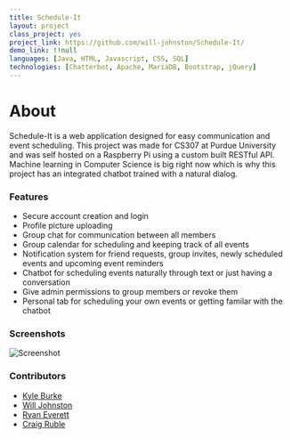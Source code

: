 ```yaml
---
title: Schedule-It
layout: project
class_project: yes
project_link: https://github.com/will-johnston/Schedule-It/
demo_link: !!null
languages: [Java, HTML, Javascript, CSS, SQL]
technologies: [Chatterbot, Apache, MariaDB, Bootstrap, jQuery]
---
```

# About

Schedule-It is a web application designed for easy communication and event scheduling. This project was made for CS307 at Purdue University and was self hosted on a Raspberry Pi using a custom built RESTful API. Machine learning in Computer Science is big right now which is why this project has an integrated chatbot trained with a natural dialog.

### Features
- Secure account creation and login
- Profile picture uploading
- Group chat for communication between all members
- Group calendar for scheduling and keeping track of all events
- Notification system for friend requests, group invites, newly scheduled events and upcoming event reminders
- Chatbot for scheduling events naturally through text or just having a conversation
- Give admin permissions to group members or revoke them
- Personal tab for scheduling your own events or getting familar with the chatbot

### Screenshots

![Screenshot](https://i.imgur.com/38bB9P4.png)

### Contributors
- [Kyle Burke](https://github.com/KyleNBurke)
- [Will Johnston](https://github.com/will-johnston)
- [Ryan Everett](https://github.com/Changer098)
- [Craig Ruble](https://github.com/Ruble46)